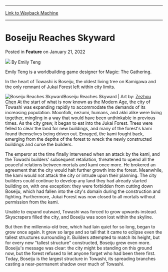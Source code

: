 
---
[Link to Wayback Machine](https://web.archive.org/web/20220125230429/https://magic.wizards.com/en/articles/archive/feature/boseiju-reaches-skyward-2022-01-21?utm_campaign=Kamigawa%3A-Neon-Dynasty&utm_source=TWITTER&utm_medium=social&utm_content=6233347200)

[_metadata_:wayback_url]:- "https://magic.wizards.com/en/articles/archive/feature/boseiju-reaches-skyward-2022-01-21?utm_campaign=Kamigawa%3A-Neon-Dynasty&utm_source=TWITTER&utm_medium=social&utm_content=6233347200"
[_metadata_:wayback_raw_url]:- "https://web.archive.org/web/20220125230429id_/https://magic.wizards.com/en/articles/archive/feature/boseiju-reaches-skyward-2022-01-21?utm_campaign=Kamigawa%3A-Neon-Dynasty&utm_source=TWITTER&utm_medium=social&utm_content=6233347200"
[_metadata_:wayback_capture_timestamp]:- "2022-01-25 23:04:29+00:00"
[_metadata_:description]:- "In the heart of Towashi is Boseiju, the oldest living tree on Kamigawa and the only remnant of Jukai Forest left within city limits."
[_metadata_:generator]:- "Drupal 7 (http://drupal.org)"
---


Boseiju Reaches Skyward
=======================



 Posted in **Feature**
 on January 21, 2022 






![](https://media.magic.wizards.com/styles/auth_small/public/images/person/wizards_author.jpg)
By Emily Teng




 Emily Teng is a worldbuilding game designer for Magic: The Gathering. 






In the heart of Towashi is Boseiju, the oldest living tree on Kamigawa and the only remnant of Jukai Forest left within city limits.



![Boseiju Reaches Skyward](https://media.wizards.com/2022/images/daily/N237s7dwee.jpg)Boseiju Reaches Skyward | Art by: [Zezhou Chen](https://gatherer.wizards.com/Pages/Search/Default.aspx?action=advanced&output=spoiler&method=visual&artist=+%5B%22Zezhou%20Chen%22%5D)
At the start of what is now known as the Modern Age, the city of Towashi was expanding rapidly to accommodate the demands of its increasing population. Moonfolk, nezumi, humans, and akki alike were living together, mingling in a way that would have been unthinkable in previous times. As the city grew, it began to eat into the Jukai Forest. Trees were felled to clear the land for new buildings, and many of the forest's kami found themselves being driven out. Enraged, the kami fought back, emerging from the depths of the forest to wreck the newly constructed buildings and curse the builders.


The emperor at the time finally intervened when an attack by the kami, and the Towashi builders' subsequent retaliation, threatened to upend all the peaceful relations between mortals and kami once more. He brokered an agreement that the city would halt further growth into the forest. Meanwhile, the kami would not attack the city or intrude upon their planning. The city builders could continue to develop any land they had already started building on, with one exception: they were forbidden from cutting down Boseiju, which had fallen into the city's domain during the construction and fighting. Furthermore, Jukai Forest was now closed to all mortals without permission from the kami.


Unable to expand outward, Towashi was forced to grow upwards instead. Skyscrapers filled the city, and Boseiju was soon lost within the skyline.


But then the millennia-old tree, which had lain quiet for so long, began to grow once again. It grew so large and so tall that it came to eclipse even the tallest structures surrounding it. Builders attempted to match its height, but for every new "tallest structure" constructed, Boseiju grew even more. Boseiju's message was clear: the city might be standing on this ground now, but the forest refused to let anyone forget who had been there first. Today, Boseiju is the largest structure in Towashi, its spreading branches casting a near-permanent shadow over much of Towashi.







